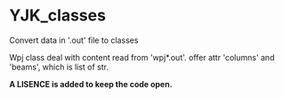 YJK_classes
========

Convert data in '.out' file to classes

Wpj class deal with content read from 'wpj*.out'. offer attr 'columns' and 'beams', which is list of str.

**A LISENCE is added to keep the code open.**
